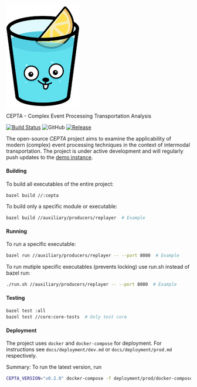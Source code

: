<img align="center" width="200px" src="https://raw.githubusercontent.com/gin-gonic/logo/master/color.png">

CEPTA - Complex Event Processing Transportation Analysis

[![Build Status](https://travis-ci.com/bptlab/cepta.svg?branch=master)](https://travis-ci.com/bptlab/cepta)
![GitHub](https://img.shields.io/github/license/bptlab/cepta)
[![Release](https://img.shields.io/github/release/bptlab/cepta)](https://github.com/bptlab/cepta/releases/latest)

The open-source *CEPTA* project aims to examine the applicability of
modern (complex) event processing 
techniques in the context of intermodal transportation.
The project is under active development and will regularly 
push updates to the [demo instance](https://bpt-lab.org/cepta). 

#### Building
To build all executables of the entire project:
```bash
bazel build //:cepta
```
To build only a specific module or executable:
```bash
bazel build //auxiliary/producers/replayer  # Example
```

#### Running
To run a specific executable:
```bash
bazel run //auxiliary/producers/replayer -- --port 8080  # Example
```
To run mutiple specific executables (prevents locking) use run.sh instead of bazel run:
```bash
./run.sh //auxiliary/producers/replayer -- --port 8080  # Example
```



#### Testing
```bash
bazel test :all
bazel test //core:core-tests  # Only test core
``` 

#### Deployment
The project uses `docker` and `docker-compose` for deployment.
For instructions see `docs/deployment/dev.md` or `docs/deployment/prod.md` respectively.

Summary: To run the latest version, run 
```bash
CEPTA_VERSION="v0.2.0" docker-compose -f deployment/prod/docker-compose.yml up
```
